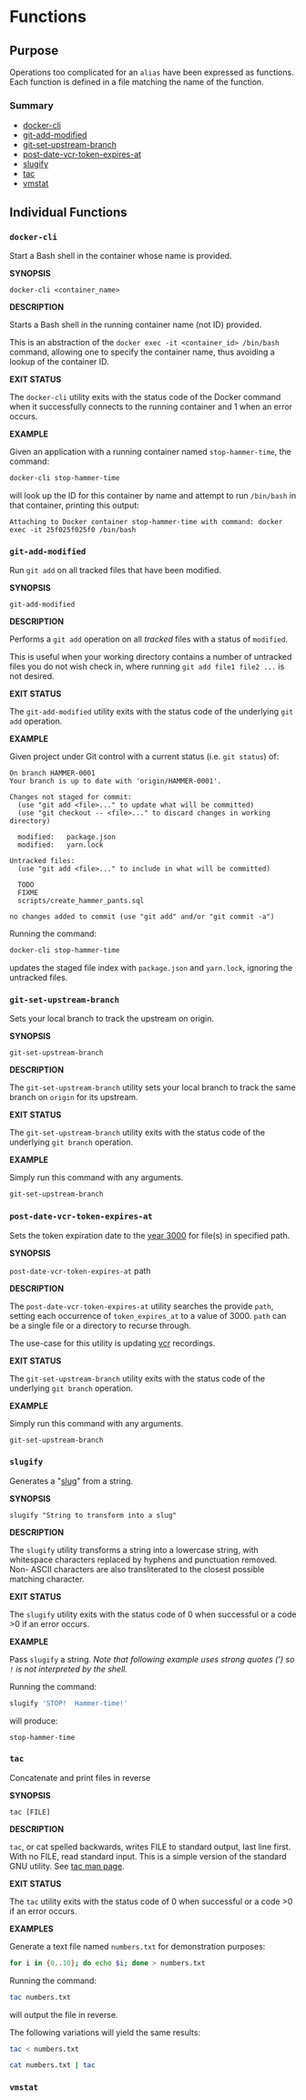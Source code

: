 # Functions

## Purpose

Operations too complicated for an `alias` have been expressed as functions.
Each function is defined in a file matching the name of the function.

### Summary
* [docker-cli](#docker-cli)
* [git-add-modified](#git-add-modified)
* [git-set-upstream-branch](#git-set-upstream-branch)
* [post-date-vcr-token-expires-at](#post-date-vcr-token-expires-at)
* [slugify](#slugify)
* [tac](#tac)
* [vmstat](#vmstat)

## Individual Functions
<!-- markdownlint-disable MD036 -->

### `docker-cli`

Start a Bash shell in the container whose name is provided.

**SYNOPSIS**

`docker-cli <container_name>`

**DESCRIPTION**

Starts a Bash shell in the running container name (not ID) provided.

This is an abstraction of the `docker exec -it <container_id> /bin/bash`
command, allowing one to specify the container name, thus avoiding a
lookup of the container ID.

**EXIT STATUS**

The `docker-cli` utility exits with the status code of the Docker command when
it successfully connects to the running container and 1 when an error occurs.

**EXAMPLE**

Given an application with a running container named `stop-hammer-time`, the
command:

```bash
docker-cli stop-hammer-time
```

will look up the ID for this container by name and attempt to run `/bin/bash`
in that container, printing this output:

<!-- markdownlint-disable MD013 -->
```console
Attaching to Docker container stop-hammer-time with command: docker exec -it 25f025f025f0 /bin/bash
```
<!-- markdownlint-enable MD013 -->

### `git-add-modified`

Run `git add` on all tracked files that have been modified.

**SYNOPSIS**

`git-add-modified`

**DESCRIPTION**

Performs a `git add` operation on all *tracked* files with a status of
`modified`.

This is useful when your working directory contains a number of untracked
files you do not wish check in, where running `git add file1 file2 ...` is
not desired.

**EXIT STATUS**

The `git-add-modified` utility exits with the status code of the underlying
`git add` operation.

**EXAMPLE**

Given project under Git control with a current status (i.e. `git status`) of:

```console
On branch HAMMER-0001
Your branch is up to date with 'origin/HAMMER-0001'.

Changes not staged for commit:
  (use "git add <file>..." to update what will be committed)
  (use "git checkout -- <file>..." to discard changes in working directory)

  modified:   package.json
  modified:   yarn.lock

Untracked files:
  (use "git add <file>..." to include in what will be committed)

  TODO
  FIXME
  scripts/create_hammer_pants.sql

no changes added to commit (use "git add" and/or "git commit -a")
```

Running the command:

```bash
docker-cli stop-hammer-time
```

updates the staged file index with `package.json` and `yarn.lock`, ignoring
the untracked files.

### `git-set-upstream-branch`

Sets your local branch to track the upstream on origin.

**SYNOPSIS**

`git-set-upstream-branch`

**DESCRIPTION**

The `git-set-upstream-branch` utility sets your local branch to track the
same branch on `origin` for its upstream.

**EXIT STATUS**

The `git-set-upstream-branch` utility exits with the status code of the
underlying `git branch` operation.

**EXAMPLE**

Simply run this command with any arguments.

```bash
git-set-upstream-branch
```

### `post-date-vcr-token-expires-at`

Sets the token expiration date to the [year 3000] for file(s) in specified path.

**SYNOPSIS**

`post-date-vcr-token-expires-at` path

**DESCRIPTION**

The `post-date-vcr-token-expires-at` utility searches the provide `path`,
setting each occurrence of `token_expires_at` to a value of 3000.  `path`
can be a single file or a directory to recurse through.

The use-case for this utility is updating [vcr] recordings.

**EXIT STATUS**

The `git-set-upstream-branch` utility exits with the status code of the
underlying `git branch` operation.

**EXAMPLE**

Simply run this command with any arguments.

```bash
git-set-upstream-branch
```

### `slugify`

Generates a "[slug](https://en.wikipedia.org/wiki/Clean_URL#Slug)" from a
string.

**SYNOPSIS**

`slugify "String to transform into a slug"`

**DESCRIPTION**

The `slugify` utility transforms a string into a lowercase string, with
whitespace characters replaced by hyphens and punctuation removed.  Non-
ASCII characters are also transliterated to the closest possible matching
character.

**EXIT STATUS**

The `slugify` utility exits with the status code of 0 when successful or a
code >0 if an error occurs.

**EXAMPLE**

Pass `slugify` a string.  _Note that following example uses strong quotes
(') so `!` is not interpreted by the shell._

Running the command:

```bash
slugify 'STOP!  Hammer-time!'
```

will produce:

```console
stop-hammer-time
```

### `tac`

Concatenate and print files in reverse

**SYNOPSIS**

`tac [FILE]`

**DESCRIPTION**

`tac`, or cat spelled backwards, writes FILE to standard output, last line
first. With no FILE, read standard input.  This is a simple version of the
standard GNU utility.  See
[tac man page](https://man7.org/linux/man-pages/man1/tac.1.html).

**EXIT STATUS**

The `tac` utility exits with the status code of 0 when successful or a
code >0 if an error occurs.

**EXAMPLES**

Generate a text file named `numbers.txt` for demonstration purposes:

```bash
for i in {0..10}; do echo $i; done > numbers.txt
```

Running the command:

```bash
tac numbers.txt
```

will output the file in reverse.

The following variations will yield the same results:

```bash
tac < numbers.txt
```

```bash
cat numbers.txt | tac
```

### `vmstat`

<!-- markdownlint-enable MD036 -->
[year 3000]: https://en.wikipedia.org/wiki/List_of_Late_Night_with_Conan_O%27Brien_sketches#In_the_Year_2000/3000
[vcr]: https://github.com/vcr/vcr 
